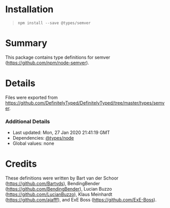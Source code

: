 # Installation
> `npm install --save @types/semver`

# Summary
This package contains type definitions for semver (https://github.com/npm/node-semver).

# Details
Files were exported from https://github.com/DefinitelyTyped/DefinitelyTyped/tree/master/types/semver.

### Additional Details
 * Last updated: Mon, 27 Jan 2020 21:41:19 GMT
 * Dependencies: [@types/node](https://npmjs.com/package/@types/node)
 * Global values: none

# Credits
These definitions were written by Bart van der Schoor (https://github.com/Bartvds), BendingBender (https://github.com/BendingBender), Lucian Buzzo (https://github.com/LucianBuzzo), Klaus Meinhardt (https://github.com/ajafff), and ExE Boss (https://github.com/ExE-Boss).
